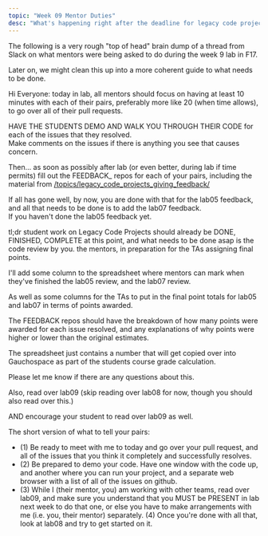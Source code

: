```yaml
---
topic: "Week 09 Mentor Duties"
desc: "What's happening right after the deadline for legacy code project work"
---
```


The following is a very rough "top of head" brain dump of a thread from Slack on what mentors were being asked to do during the week 9 lab in F17.

Later on, we might clean this up into a more coherent guide to what needs to be done.

Hi Everyone: today in lab, all mentors should focus on having at least 10 minutes with each of their pairs, 
preferably more like 20 (when time allows), to go over all of their pull requests. 

HAVE THE STUDENTS DEMO AND WALK YOU THROUGH THEIR CODE for each of the issues that they resolved.    
Make comments on the issues if there is anything you see that causes concern.

Then... as soon as possibly after lab (or even better, during lab if time permits) 
fill out the FEEDBACK_ repos for each of your pairs, including the material from 
[/topics/legacy_code_projects_giving_feedback/](/topics/legacy_code_projects_giving_feedback/)

If all has gone well, by now, you are done with that for the lab05 feedback, 
and all that needs to be done is to add the lab07 feedback.    
If you haven't done the lab05 feedback yet.

tl;dr student work on Legacy Code Projects should already be DONE, FINISHED, COMPLETE 
at this point, 
and what needs to be done asap is the code review by you. the mentors, 
in preparation for the TAs assigning final points.

I'll add some column to the spreadsheet where mentors can mark when they've finished the 
lab05 review, and the lab07 review.

As well as some columns for the TAs to put in the final point totals for lab05 and lab07 in terms of points awarded.

The FEEDBACK repos should have the breakdown of how many points were awarded for each issue resolved, and any explanations of why points were higher or lower than the original estimates.

The spreadsheet just contains a number that will get copied over into Gauchospace as part of the students course grade calculation.

Please let me know if there are any questions about this.

Also, read over lab09 (skip reading over lab08 for now, though you should also read over this.)

AND encourage your student to read over lab09 as well.

The short version of what to tell your pairs:   

* (1) Be ready to meet with me to today and go over your pull request, and all of the issues that you think it completely and successfully resolves.  
* (2) Be prepared to demo your code.   Have one window with the code up, and another where you can run your project, and a separate web browser with a list of all of the issues on github.  
* (3) While I (their mentor, you) am working with other teams, read over lab09, and make sure you understand that you MUST be PRESENT in lab next week to do that one, or else you have to make arrangements with me (i.e. you, their mentor) separately.  (4) Once you're done with all that, look at lab08 and try to get started on it.
